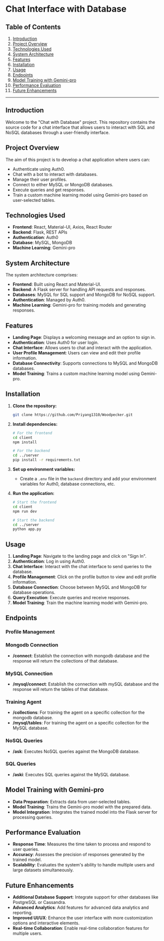 # Chat Interface with Database 

## Table of Contents
1. [Introduction](#introduction)
2. [Project Overview](#project-overview)
3. [Technologies Used](#technologies-used)
4. [System Architecture](#system-architecture)
5. [Features](#features)
6. [Installation](#installation)
7. [Usage](#usage)
8. [Endpoints](#endpoints)
9. [Model Training with Gemini-pro](#model-training-with-gemini-pro)
10. [Performance Evaluation](#performance-evaluation)
11. [Future Enhancements](#future-enhancements)

---

## Introduction
Welcome to the "Chat with Database" project. This repository contains the source code for a chat interface that allows users to interact with SQL and NoSQL databases through a user-friendly interface.

## Project Overview
The aim of this project is to develop a chat application where users can:
- Authenticate using Auth0.
- Chat with a bot to interact with databases.
- Manage their user profiles.
- Connect to either MySQL or MongoDB databases.
- Execute queries and get responses.
- Train a custom machine learning model using Gemini-pro based on user-selected tables.

## Technologies Used
- **Frontend**: React, Material-UI, Axios, React Router
- **Backend**: Flask, REST APIs
- **Authentication**: Auth0
- **Database**: MySQL, MongoDB
- **Machine Learning**: Gemini-pro

## System Architecture
The system architecture comprises:
- **Frontend**: Built using React and Material-UI.
- **Backend**: A Flask server for handling API requests and responses.
- **Databases**: MySQL for SQL support and MongoDB for NoSQL support.
- **Authentication**: Managed by Auth0.
- **Machine Learning**: Gemini-pro for training models and generating responses.

## Features
- **Landing Page**: Displays a welcoming message and an option to sign in.
- **Authentication**: Uses Auth0 for user login.
- **Chat Interface**: Allows users to chat and interact with the application.
- **User Profile Management**: Users can view and edit their profile information.
- **Database Connectivity**: Supports connections to MySQL and MongoDB databases.
- **Model Training**: Trains a custom machine learning model using Gemini-pro.

## Installation
1. **Clone the repository:**
    ```sh
    git clone https://github.com/Priyang1310/Woodpecker.git
    ```

2. **Install dependencies:**
    ```sh
    # For the frontend
    cd client
    npm install

    # For the backend
    cd ../server
    pip install -r requirements.txt
    ```

3. **Set up environment variables:**
    - Create a `.env` file in the `backend` directory and add your environment variables for Auth0, database connections, etc.

4. **Run the application:**
    ```sh
    # Start the frontend
    cd client
    npm run dev

    # Start the backend
    cd ../server
    python app.py
    ```

## Usage
1. **Landing Page**: Navigate to the landing page and click on "Sign In".
2. **Authentication**: Log in using Auth0.
3. **Chat Interface**: Interact with the chat interface to send queries to the database.
4. **Profile Management**: Click on the profile button to view and edit profile information.
5. **Database Connection**: Choose between MySQL and MongoDB for database operations.
6. **Query Execution**: Execute queries and receive responses.
7. **Model Training**: Train the machine learning model with Gemini-pro.

## Endpoints

### Profile Management

### Mongodb Connection
- **/connect**: Establish the connection with mongodb database and the response will return the collections of that database.

### MySQL Connection
- **/mysql/connect**: Establish the connection with mySQL database and the response will return the tables of that database.

### Training Agent
- **/collections**: For training the agent on a specific collection for the mongodb database.
- **/mysql/tables**: For training the agent on a specific collection for the MySQL database.

### NoSQL Queries
- **/ask**: Executes NoSQL queries against the MongoDB database.

### SQL Queries
- **/aski**: Executes SQL queries against the MySQL database.

## Model Training with Gemini-pro
- **Data Preparation**: Extracts data from user-selected tables.
- **Model Training**: Trains the Gemini-pro model with the prepared data.
- **Model Integration**: Integrates the trained model into the Flask server for processing queries.

## Performance Evaluation
- **Response Time**: Measures the time taken to process and respond to user queries.
- **Accuracy**: Assesses the precision of responses generated by the trained model.
- **Scalability**: Evaluates the system's ability to handle multiple users and large datasets simultaneously.

## Future Enhancements
- **Additional Database Support**: Integrate support for other databases like PostgreSQL or Cassandra.
- **Advanced Analytics**: Add features for advanced data analytics and reporting.
- **Improved UI/UX**: Enhance the user interface with more customization options and interactive elements.
- **Real-time Collaboration**: Enable real-time collaboration features for multiple users.
